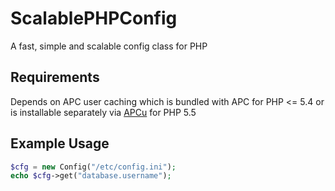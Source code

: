 ScalablePHPConfig
=================

A fast, simple and scalable config class for PHP

Requirements
------------
Depends on APC user caching which is bundled with APC for PHP <= 5.4 or is installable separately via [APCu](https://github.com/krakjoe/apcu) for PHP 5.5

Example Usage
-------------
```php
$cfg = new Config("/etc/config.ini");
echo $cfg->get("database.username");
```
